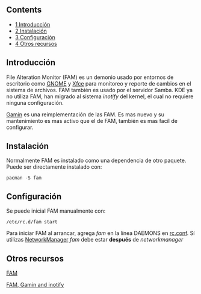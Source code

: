 ## Contents

*   [1 Introducción](#Introducción)
*   [2 Instalación](#Instalación)
*   [3 Configuración](#Configuración)
*   [4 Otros recursos](#Otros_recursos)

## Introducción

File Alteration Monitor (FAM) es un demonio usado por entornos de escritorio como [GNOME](/index.php/GNOME_(Espa%C3%B1ol) "GNOME (Español)") y [Xfce](/index.php/Xfce "Xfce") para monitoreo y reporte de cambios en el sistema de archivos. FAM también es usado por el servidor Samba. KDE ya no utiliza FAM, han migrado al sistema *inotify* del kernel, el cual no requiere ninguna configuración.

[Gamin](/index.php/Gamin "Gamin") es una reimplementación de las FAM. Es mas nuevo y su mantenimiento es mas activo que el de FAM, también es mas facíl de configurar.

## Instalación

Normalmente FAM es instalado como una dependencia de otro paquete. Puede ser directamente instalado con:

```
pacman -S fam

```

## Configuración

Se puede inicial FAM manualmente con:

```
/etc/rc.d/fam start

```

Para iniciar FAM al arrancar, agrega *fam* en la línea DAEMONS en [rc.conf](/index.php/Rc.conf "Rc.conf"). Sí utilizas [NetworkManager](/index.php/NetworkManager "NetworkManager") *fam* debe estar **después** de *networkmanager*

## Otros recursos

[FAM](https://en.wikipedia.org/wiki/File_alteration_monitor "wikipedia:File alteration monitor")

[FAM, Gamin and inotify](http://www.noah.org/wiki/FAM,_Gamin,_inotify)